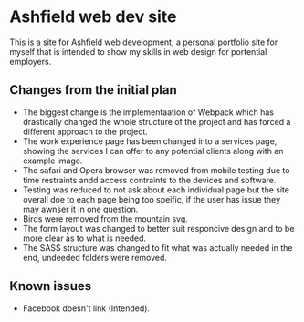 # Ashfield web dev site
This is a site for Ashfield web development, a personal portfolio site for myself that is intended to show my skills in web design for portential employers.

## Changes from the initial plan
* The biggest change is the implementaation of Webpack which has drastically changed the whole structure of the project and has forced a different approach to the project.
* The work experience page has been changed into a services page, showing the services I can offer to any potential clients along with an example image.
* The safari and Opera browser was removed from mobile testing due to time restraints andd access contraints to the devices and software.
* Testing was reduced to not ask about each individual page but the site overall doe to each page being too speific, if the user has issue they may awnser it in one question.
* Birds were removed from the mountain svg.
* The form layout was changed to better suit responcive design and to be more clear as to what is needed.
* The SASS structure was changed to fit what was actually needed in the end, undeeded folders were removed.


## Known issues
* Facebook doesn't link (Intended).

















